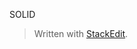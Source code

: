 SOLID


> Written with [StackEdit](https://stackedit.io/).
<!--stackedit_data:
eyJoaXN0b3J5IjpbLTIwMzcwNjkxOTVdfQ==
-->